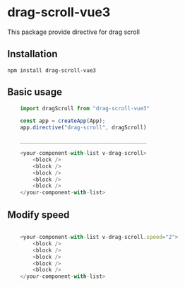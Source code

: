 # drag-scroll-vue3

This package provide directive for drag scroll

## Installation

    npm install drag-scroll-vue3

## Basic usage

```js
    import dragScroll from "drag-scroll-vue3"

    const app = createApp(App);
    app.directive("drag-scroll", dragScroll)

    ________________________________________

    <your-component-with-list v-drag-scroll>
        <block />
        <block />
        <block />
        <block />
        <block />
    </your-component-with-list>

```

## Modify speed

```js

    <your-component-with-list v-drag-scroll.speed="2">
        <block />
        <block />
        <block />
        <block />
        <block />
    </your-component-with-list>

```
